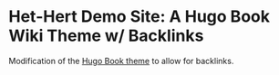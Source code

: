 # Het-Hert Demo Site: A Hugo Book Wiki Theme w/ Backlinks

Modification of the [Hugo Book theme](https://github.com/alex-shpak/hugo-book) to allow for backlinks.
